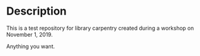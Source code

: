# Description
This is a test repository for library carpentry created during a workshop on November 1, 2019.

Anything you want.
